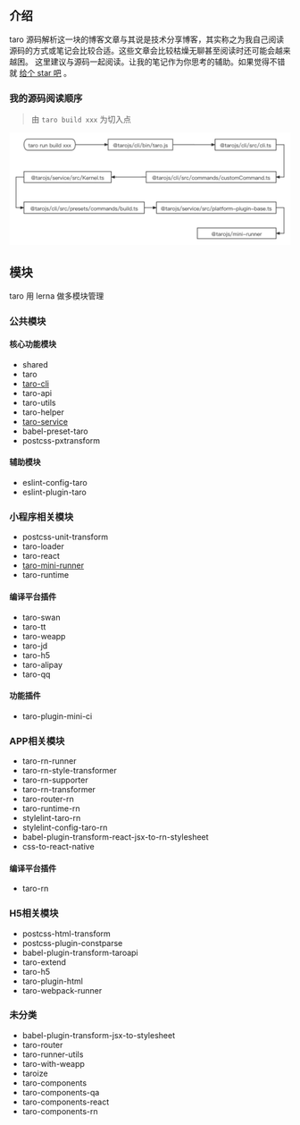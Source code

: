 ## 介绍

taro 源码解析这一块的博客文章与其说是技术分享博客，其实称之为我自己阅读源码的方式或笔记会比较合适。这些文章会比较枯燥无聊甚至阅读时还可能会越来越困。
这里建议与源码一起阅读。让我的笔记作为你思考的辅助。如果觉得不错就 [给个 star 吧](https://github.com/panyu97py/blog) 。

### 我的源码阅读顺序
> 由 `taro build xxx` 为切入点

![taro流程图.png](assets/taro流程图.png)

## 模块

taro 用 lerna 做多模块管理

### 公共模块

#### 核心功能模块

* shared
* taro
* [taro-cli](taro-cli源码解析.md)
* taro-api
* taro-utils
* taro-helper
* [taro-service](taro-service源码解析.md)
* babel-preset-taro
* postcss-pxtransform

#### 辅助模块

* eslint-config-taro
* eslint-plugin-taro

### 小程序相关模块

* postcss-unit-transform
* taro-loader
* taro-react
* [taro-mini-runner](taro-mini-runner源码解析.md)
* taro-runtime

#### 编译平台插件

* taro-swan
* taro-tt
* taro-weapp
* taro-jd
* taro-h5
* taro-alipay
* taro-qq

#### 功能插件

* taro-plugin-mini-ci

### APP相关模块

* taro-rn-runner
* taro-rn-style-transformer
* taro-rn-supporter
* taro-rn-transformer
* taro-router-rn
* taro-runtime-rn
* stylelint-taro-rn
* stylelint-config-taro-rn
* babel-plugin-transform-react-jsx-to-rn-stylesheet
* css-to-react-native

#### 编译平台插件

* taro-rn

### H5相关模块

* postcss-html-transform
* postcss-plugin-constparse
* babel-plugin-transform-taroapi
* taro-extend
* taro-h5
* taro-plugin-html
* taro-webpack-runner

### 未分类

* babel-plugin-transform-jsx-to-stylesheet
* taro-router
* taro-runner-utils
* taro-with-weapp
* taroize
* taro-components
* taro-components-qa
* taro-components-react
* taro-components-rn
